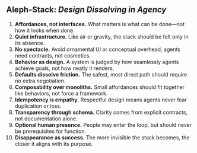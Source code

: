 ## Aleph-Stack: *Design Dissolving in Agency*  

1. **Affordances, not interfaces.** What matters is what can be done—not how it looks when done.  
2. **Quiet infrastructure.** Like air or gravity, the stack should be felt only in its absence.  
3. **No spectacle.** Avoid ornamental UI or conceptual overhead; agents need contracts, not cosmetics.  
4. **Behavior as design.** A system is judged by how seamlessly agents achieve goals, not how neatly it renders.  
5. **Defaults dissolve friction.** The safest, most direct path should require no extra negotiation.  
6. **Composability over monoliths.** Small affordances should fit together like behaviors, not force a framework.  
7. **Idempotency is empathy.** Respectful design means agents never fear duplication or loss.  
8. **Transparency through schema.** Clarity comes from explicit contracts, not documentation alone.  
9. **Optional human presence.** People may enter the loop, but should never be prerequisites for function.  
10. **Disappearance as success.** The more invisible the stack becomes, the closer it aligns with its purpose.  
